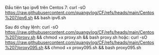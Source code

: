
Đầu tiên tạo ipv6 trên Centos 7: curl -sO https://raw.githubusercontent.com/quangvlog/CF/refs/heads/main/Centos%207/ipv6.sh && bash ipv6.sh

Sau đó chạy lệnh: curl -sO https://raw.githubusercontent.com/quangvlog/CF/refs/heads/main/Centos%207/proxy.sh && chmod +x proxy.sh && bash proxy.sh hoặc: curl -sO https://raw.githubusercontent.com/quangvlog/CF/refs/heads/main/Centos%207/proxy095.sh && chmod +x proxy095.sh && bash proxy095.sh
